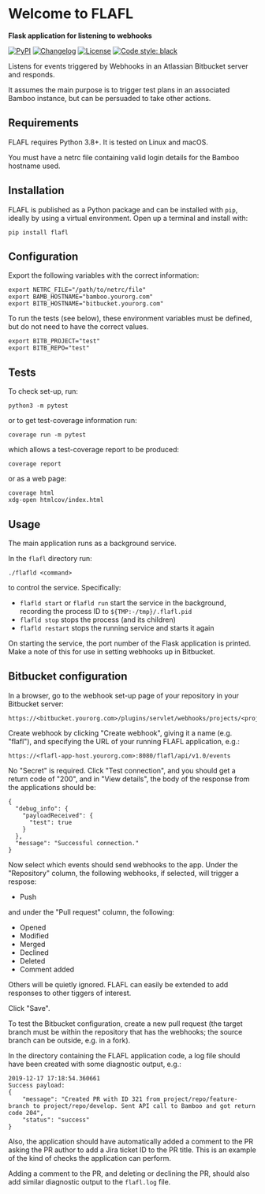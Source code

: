 # Welcome to FLAFL

**Flask application for listening to webhooks**

[![PyPI](https://img.shields.io/pypi/v/flafl.svg)](https://pypi.org/project/flafl/)
[![Changelog](https://img.shields.io/github/v/release/msleigh/flafl?include_prereleases&label=changelog)](https://github.com/msleigh/flafl/releases)
[![License](https://img.shields.io/badge/license-Apache%202.0-blue.svg)](https://github.com/msleigh/flafl/blob/main/LICENSE)
[![Code style: black](https://img.shields.io/badge/code%20style-black-000000.svg)](https://github.com/python/black)

Listens for events triggered by Webhooks in an Atlassian Bitbucket
server and responds.

It assumes the main purpose is to trigger test plans in an associated Bamboo
instance, but can be persuaded to take other actions.

## Requirements

FLAFL requires Python 3.8+. It is tested on Linux and macOS.

You  must have a netrc file containing valid login details for the Bamboo
hostname used.

## Installation

FLAFL is published as a Python package and can be installed with `pip`, ideally
by using a virtual environment. Open up a terminal and install with:

    pip install flafl

## Configuration

Export the following variables with the correct information:

    export NETRC_FILE="/path/to/netrc/file"
    export BAMB_HOSTNAME="bamboo.yourorg.com"
    export BITB_HOSTNAME="bitbucket.yourorg.com"

To run the tests (see below), these environment variables must be defined,
but do not need to have the correct values.

    export BITB_PROJECT="test"
    export BITB_REPO="test"

## Tests

To check set-up, run:

    python3 -m pytest

or to get test-coverage information run:

    coverage run -m pytest

which allows a test-coverage report to be produced:

    coverage report

or as a web page:

    coverage html
    xdg-open htmlcov/index.html

## Usage

The main application runs as a background service.

In the `flafl` directory run:

    ./flafld <command>

to control the service. Specifically:

- `flafld start` or `flafld run` start the service in the background, recording
  the process ID to `${TMP:-/tmp}/.flafl.pid`
- `flafld stop` stops the process (and its children)
- `flafld restart` stops the running service and starts it again

On starting the service, the port number of the Flask application is printed.
Make a note of this for use in setting webhooks up in Bitbucket.

## Bitbucket configuration

In a browser, go to the webhook set-up page of your repository in your Bitbucket
server:

    https://<bitbucket.yourorg.com>/plugins/servlet/webhooks/projects/<project>/repos/<repo>

Create webhook by clicking "Create webhook", giving it a name (e.g. "flafl"),
and specifying the URL of your running FLAFL application, e.g.:

    https://<flafl-app-host.yourorg.com>:8080/flafl/api/v1.0/events

No "Secret" is required. Click "Test connection", and you should get a return
code of "200", and in "View details", the body of the response from the
applications should be:

    {
      "debug_info": {
        "payloadReceived": {
          "test": true
        }
      },
      "message": "Successful connection."
    }

Now select which events should send webhooks to the app. Under the
"Repository" column, the following webhooks, if selected, will trigger a respose:

- Push

and under the "Pull request" column, the following:

- Opened
- Modified
- Merged
- Declined
- Deleted
- Comment added

Others will be quietly ignored. FLAFL can easily be extended to add responses
to other tiggers of interest.

Click "Save".

To test the Bitbucket configuration, create a new pull request (the target
branch must be within the repository that has the webhooks; the source branch
can be outside, e.g. in a fork).

In the directory containing the FLAFL application code, a log file should have been
created with some diagnostic output, e.g.:

    2019-12-17 17:18:54.360661
    Success payload:
    {
        "message": "Created PR with ID 321 from project/repo/feature-branch to project/repo/develop. Sent API call to Bamboo and got return code 204",
        "status": "success"
    }

Also, the application should have automatically added a comment to the PR
asking the PR author to add a Jira ticket ID to the PR title. This is an
example of the kind of checks the application can perform.

Adding a comment to the PR, and deleting or declining the PR, should also add
similar diagnostic output to the `flafl.log` file.
